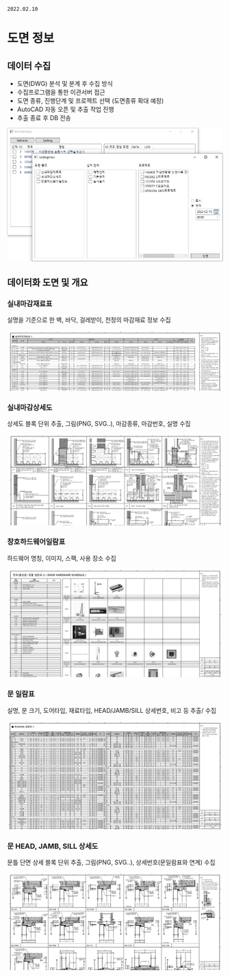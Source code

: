 `2022.02.10`

# 도면 정보
## 데이터 수집
- 도면(DWG) 분석 및 분계 후 수집 방식
- 수집프로그램을 통한 이관서버 접근
- 도면 종류, 진행단계 및 프로젝트 선택 (도면종류 확대 예정)
- AutoCAD 자동 오픈 및 추출 작업 진행
- 추출 종료 후 DB 전송

![](images/2022-02-10-09-21-29.png)

## 데이터화 도면 및 개요
### 실내마감재료표
실명을 기준으로 한 벽, 바닥, 걸레받이, 천정의 마감재료 정보 수집

![](images/2022-02-10-09-25-58.png)

### 실내마감상세도
상세도 블록 단위 추출, 그림(PNG, SVG..), 마감종류, 마감번호, 실명 수집

![](images/2022-02-10-09-31-40.png)

### 창호하드웨어일람표
하드웨어 명칭, 이미지, 스팩, 사용 장소 수집

![](images/2022-02-10-09-38-38.png)

### 문 일람표
실명, 문 크기, 도어타입, 재료타입, HEAD/JAMB/SILL 상세번호, 비고 등 추출/ 수집

![](images/2022-02-10-09-44-25.png)

### 문 HEAD, JAMB, SILL 상세도
문틀 단면 상세 블록 단위 추출, 그림(PNG, SVG..), 상세번호(문일람표와 연계) 수집

![](images/2022-02-10-09-42-58.png)